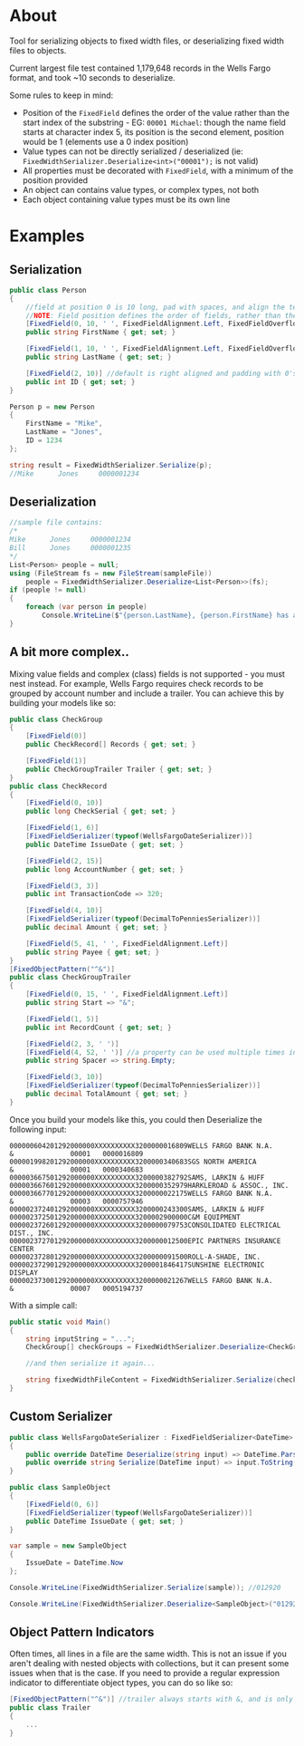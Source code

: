 # About

Tool for serializing objects to fixed width files, or deserializing fixed width files to objects.

Current largest file test contained 1,179,648 records in the Wells Fargo format, and took ~10 seconds to deserialize.

Some rules to keep in mind:

- Position of the `FixedField` defines the order of the value rather than the start index of the substring - EG: `00001 Michael`: though the name field starts at character index 5, its position is the second element, position would be 1 (elements use a 0 index position)
- Value types can not be directly serialized / deserialized (ie: `FixedWidthSerializer.Deserialize<int>("00001");` is not valid)
- All properties must be decorated with `FixedField`, with a minimum of the position provided
- An object can contains value types, or complex types, not both
- Each object containing value types must be its own line

# Examples

## Serialization

```csharp
public class Person
{
    //field at position 0 is 10 long, pad with spaces, and align the text to the left side of the field (Right is default)
    //NOTE: Field position defines the order of fields, rather than the index that the substring of the field starts at
    [FixedField(0, 10, ' ', FixedFieldAlignment.Left, FixedFieldOverflowMode.Truncate)] //align field to the left, and just truncate if their name is too long - their ID is the import bit!
    public string FirstName { get; set; }

    [FixedField(1, 10, ' ', FixedFieldAlignment.Left, FixedFieldOverflowMode.Truncate)]
    public string LastName { get; set; }

    [FixedField(2, 10)] //default is right aligned and padding with 0's
    public int ID { get; set; }
}

Person p = new Person
{
    FirstName = "Mike",
    LastName = "Jones",
    ID = 1234
};

string result = FixedWidthSerializer.Serialize(p);
//Mike      Jones     0000001234
```

## Deserialization

```csharp
//sample file contains:
/*
Mike      Jones     0000001234
Bill      Jones     0000001235
*/
List<Person> people = null;
using (FileStream fs = new FileStream(sampleFile))
    people = FixedWidthSerializer.Deserialize<List<Person>>(fs);
if (people != null)
{
    foreach (var person in people)
        Console.WriteLine($"{person.LastName}, {person.FirstName} has an ID of {person.ID}");
}
```

## A bit more complex..

Mixing value fields and complex (class) fields is not supported - you must nest instead. For example, Wells Fargo requires check records to be grouped by account number and include a trailer. You can achieve this by building your models like so:

```csharp
public class CheckGroup
{
    [FixedField(0)]
    public CheckRecord[] Records { get; set; }

    [FixedField(1)]
    public CheckGroupTrailer Trailer { get; set; }
}
public class CheckRecord
{
    [FixedField(0, 10)]
    public long CheckSerial { get; set; }

    [FixedField(1, 6)]
    [FixedFieldSerializer(typeof(WellsFargoDateSerializer))]
    public DateTime IssueDate { get; set; }

    [FixedField(2, 15)]
    public long AccountNumber { get; set; }

    [FixedField(3, 3)]
    public int TransactionCode => 320;

    [FixedField(4, 10)]
    [FixedFieldSerializer(typeof(DecimalToPenniesSerializer))]
    public decimal Amount { get; set; }

    [FixedField(5, 41, ' ', FixedFieldAlignment.Left)]
    public string Payee { get; set; }
}
[FixedObjectPattern("^&")]
public class CheckGroupTrailer
{
    [FixedField(0, 15, ' ', FixedFieldAlignment.Left)]
    public string Start => "&";

    [FixedField(1, 5)]
    public int RecordCount { get; set; }

    [FixedField(2, 3, ' ')]
    [FixedField(4, 52, ' ')] //a property can be used multiple times in an object's string. Mostly useful for placeholder properties
    public string Spacer => string.Empty;

    [FixedField(3, 10)]
    [FixedFieldSerializer(typeof(DecimalToPenniesSerializer))]
    public decimal TotalAmount { get; set; }
}
```

Once you build your models like this, you could then Deserialize the following input:

```
000000604201292000000XXXXXXXXXX3200000016809WELLS FARGO BANK N.A.
&              00001   0000016809
000001998201292000000XXXXXXXXXX3200000340683SGS NORTH AMERICA
&              00001   0000340683
000003667501292000000XXXXXXXXXX3200000382792SAMS, LARKIN & HUFF
00000366760129200000XXXXXXXXXXX3200000352979HARKLEROAD & ASSOC., INC.
000003667701292000000XXXXXXXXXX3200000022175WELLS FARGO BANK N.A.
&              00003   0000757946
000002372401292000000XXXXXXXXXX3200000243300SAMS, LARKIN & HUFF
000002372501292000000XXXXXXXXXX3200002900000C&M EQUIPMENT
000002372601292000000XXXXXXXXXX3200000079753CONSOLIDATED ELECTRICAL DIST., INC.
000002372701292000000XXXXXXXXXX3200000012500EPIC PARTNERS INSURANCE CENTER
000002372801292000000XXXXXXXXXX3200000091500ROLL-A-SHADE, INC.
000002372901292000000XXXXXXXXXX3200001846417SUNSHINE ELECTRONIC DISPLAY
000002373001292000000XXXXXXXXXX3200000021267WELLS FARGO BANK N.A.
&              00007   0005194737
```

With a simple call:

```csharp
public static void Main()
{
    string inputString = "...";
    CheckGroup[] checkGroups = FixedWidthSerializer.Deserialize<CheckGroup[]>(inputString);

    //and then serialize it again...

    string fixedWidthFileContent = FixedWidthSerializer.Serialize(checkGroups);
}
```

## Custom Serializer

```csharp
public class WellsFargoDateSerializer : FixedFieldSerializer<DateTime>
{
    public override DateTime Deserialize(string input) => DateTime.ParseExact(input, "MMddyy", CultureInfo.InvariantCulture);
    public override string Serialize(DateTime input) => input.ToString("MMddyy");
}

public class SampleObject
{
    [FixedField(0, 6)]
    [FixedFieldSerializer(typeof(WellsFargoDateSerializer))]
    public DateTime IssueDate { get; set; }
}

var sample = new SampleObject
{
    IssueDate = DateTime.Now
};

Console.WriteLine(FixedWidthSerializer.Serialize(sample)); //012920

Console.WriteLine(FixedWidthSerializer.Deserialize<SampleObject>("012920").IssueDate); //1/29/2020 12:00:00 AM
```

## Object Pattern Indicators

Often times, all lines in a file are the same width. This is not an issue if you aren't dealing with nested objects with collections, but it can present some issues when that is the case.
If you need to provide a regular expression indicator to differentiate object types, you can do so like so:

```csharp
[FixedObjectPattern("^&")] //trailer always starts with &, and is only line type which does so.
public class Trailer
{
    ...
}
```
